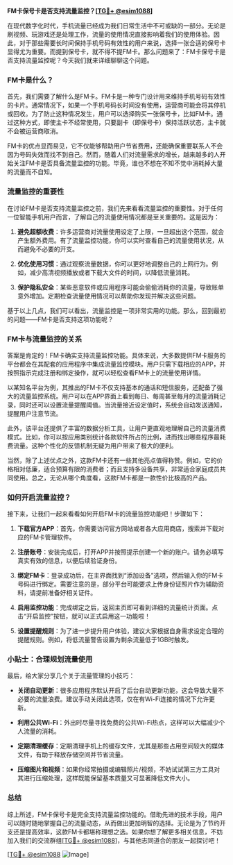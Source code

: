 **FM卡保号卡是否支持流量监控？[[TG💪+ @esim1088](https://t.me/s/esim1088)]**

在现代数字化时代，手机流量已经成为我们日常生活中不可或缺的一部分。无论是刷视频、玩游戏还是处理工作，流量的使用情况直接影响着我们的使用体验。因此，对于那些需要长时间保持手机号码有效性的用户来说，选择一张合适的保号卡显得尤为重要。而提到保号卡，就不得不提FM卡。那么问题来了：FM卡保号卡是否支持流量监控呢？今天我们就来详细聊聊这个问题。

### FM卡是什么？

首先，我们需要了解什么是FM卡。FM卡是一种专门设计用来维持手机号码有效性的卡片。通常情况下，如果一个手机号码长时间没有使用，运营商可能会将其停机或回收。为了防止这种情况发生，用户可以选择购买一张保号卡，比如FM卡。通过这种方式，即使主卡不经常使用，只要副卡（即保号卡）保持活跃状态，主卡就不会被运营商取消。

FM卡的优点显而易见，它不仅能够帮助用户节省费用，还能确保重要联系人不会因为号码失效而找不到自己。然而，随着人们对流量需求的增长，越来越多的人开始关注FM卡是否具备流量监控的功能。毕竟，谁也不想在不知不觉中消耗掉大量的流量而不自知。

### 流量监控的重要性

在讨论FM卡是否支持流量监控之前，我们先来看看流量监控的重要性。对于任何一位智能手机用户而言，了解自己的流量使用情况都是至关重要的。这是因为：

1. **避免超额收费**：许多运营商对流量使用设定了上限，一旦超出这个范围，就会产生额外费用。有了流量监控功能，你可以实时查看自己的流量使用状况，从而避免不必要的开支。
   
2. **优化使用习惯**：通过观察流量数据，你可以更好地调整自己的上网行为。例如，减少高清视频播放或者下载大文件的时间，以降低流量消耗。

3. **保护隐私安全**：某些恶意软件或应用程序可能会偷偷消耗你的流量，导致账单意外增加。定期检查流量使用情况可以帮助你发现并解决这些问题。

基于以上几点，我们可以看出，流量监控是一项非常实用的功能。那么，回到最初的问题——FM卡是否支持这项功能呢？

### FM卡与流量监控的关系

答案是肯定的！FM卡确实支持流量监控功能。具体来说，大多数提供FM卡服务的平台都会在其配套的应用程序中集成流量监控模块。用户只需下载相应的APP，并按照指示完成注册和绑定操作，就可以轻松查看FM卡上的流量使用详情。

以某知名平台为例，其推出的FM卡不仅支持基本的通话和短信服务，还配备了强大的流量监控系统。用户可以在APP界面上看到每日、每周甚至每月的流量消耗记录，同时还可以设置流量提醒阈值。当流量接近设定值时，系统会自动发送通知，提醒用户注意节流。

此外，该平台还提供了丰富的数据分析工具，让用户更直观地理解自己的流量消费模式。比如，你可以按应用类别统计各款软件所占的比例，进而找出哪些程序最耗费流量。这种个性化的反馈机制无疑为用户带来了极大的便利。

当然，除了上述优点之外，这款FM卡还有一些其他亮点值得称赞。例如，它的价格相对低廉，适合预算有限的消费者；而且支持多设备共享，非常适合家庭成员共同使用。总之，无论从哪个角度看，这款FM卡都是一款性价比极高的产品。

### 如何开启流量监控？

接下来，让我们一起来看看如何开启FM卡的流量监控功能吧！步骤如下：

1. **下载官方APP**：首先，你需要访问官方网站或者各大应用商店，搜索并下载对应的FM卡管理软件。

2. **注册账号**：安装完成后，打开APP并按照提示创建一个新的账户。请务必填写真实有效的信息，以便后续验证身份。

3. **绑定FM卡**：登录成功后，在主界面找到“添加设备”选项，然后输入你的FM卡号码进行绑定。需要注意的是，部分平台可能要求上传身份证照片作为辅助资料，请提前准备好相关证件。

4. **启用监控功能**：完成绑定之后，返回主页即可看到详细的流量统计页面。点击“开启监控”按钮，就可以正式启用这一功能啦！

5. **设置提醒规则**：为了进一步提升用户体验，建议大家根据自身需求设定合理的提醒规则。例如，将低流量警告设置为剩余流量低于1GB时触发。

### 小贴士：合理规划流量使用

最后，给大家分享几个关于流量管理的小技巧：

- **关闭自动更新**：很多应用程序默认开启了后台自动更新功能，这会导致大量不必要的流量浪费。建议手动关闭此选项，仅在有Wi-Fi连接的情况下允许更新。
  
- **利用公共Wi-Fi**：外出时尽量寻找免费的公共Wi-Fi热点，这样可以大幅减少个人流量的消耗。

- **定期清理缓存**：定期清理手机上的缓存文件，尤其是那些占用空间较大的媒体文件，有助于释放存储空间并节省流量。

- **压缩图片和视频**：如果你经常拍摄或编辑照片/视频，不妨试试第三方工具对其进行压缩处理，这样既能保留基本质量又可显著降低文件大小。

### 总结

综上所述，FM卡保号卡是完全支持流量监控功能的。借助先进的技术手段，用户可以随时随地掌握自己的流量动态，从而做出更加明智的选择。无论是为了节约开支还是提高效率，这款FM卡都堪称理想之选。如果你想了解更多相关信息，不妨加入我们的交流群组[[TG💪+ @esim1088](https://t.me/s/esim1088)]，与其他志同道合的朋友一起探讨吧！

[[TG💪+ @esim1088](https://t.me/s/esim1088) ![Image](https://i.postimg.cc/4NQfJmqS/Snipaste-2025-05-13-00-14-12.png)]